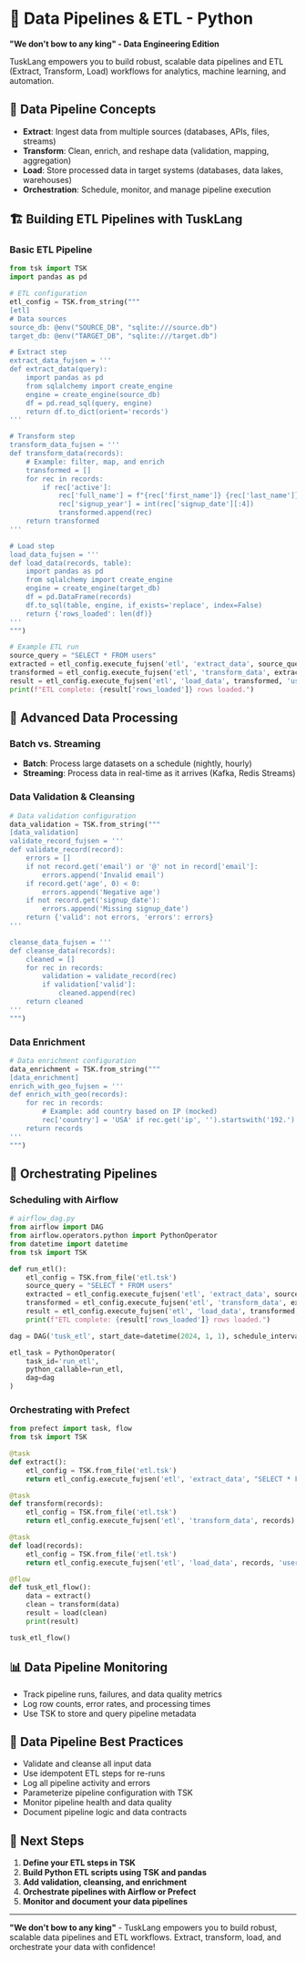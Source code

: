 # 🔄 Data Pipelines & ETL - Python

**"We don't bow to any king" - Data Engineering Edition**

TuskLang empowers you to build robust, scalable data pipelines and ETL (Extract, Transform, Load) workflows for analytics, machine learning, and automation.

## 🚀 Data Pipeline Concepts

- **Extract**: Ingest data from multiple sources (databases, APIs, files, streams)
- **Transform**: Clean, enrich, and reshape data (validation, mapping, aggregation)
- **Load**: Store processed data in target systems (databases, data lakes, warehouses)
- **Orchestration**: Schedule, monitor, and manage pipeline execution

## 🏗️ Building ETL Pipelines with TuskLang

### Basic ETL Pipeline

```python
from tsk import TSK
import pandas as pd

# ETL configuration
etl_config = TSK.from_string("""
[etl]
# Data sources
source_db: @env("SOURCE_DB", "sqlite:///source.db")
target_db: @env("TARGET_DB", "sqlite:///target.db")

# Extract step
extract_data_fujsen = '''
def extract_data(query):
    import pandas as pd
    from sqlalchemy import create_engine
    engine = create_engine(source_db)
    df = pd.read_sql(query, engine)
    return df.to_dict(orient='records')
'''

# Transform step
transform_data_fujsen = '''
def transform_data(records):
    # Example: filter, map, and enrich
    transformed = []
    for rec in records:
        if rec['active']:
            rec['full_name'] = f"{rec['first_name']} {rec['last_name']}"
            rec['signup_year'] = int(rec['signup_date'][:4])
            transformed.append(rec)
    return transformed
'''

# Load step
load_data_fujsen = '''
def load_data(records, table):
    import pandas as pd
    from sqlalchemy import create_engine
    engine = create_engine(target_db)
    df = pd.DataFrame(records)
    df.to_sql(table, engine, if_exists='replace', index=False)
    return {'rows_loaded': len(df)}
'''
""")

# Example ETL run
source_query = "SELECT * FROM users"
extracted = etl_config.execute_fujsen('etl', 'extract_data', source_query)
transformed = etl_config.execute_fujsen('etl', 'transform_data', extracted)
result = etl_config.execute_fujsen('etl', 'load_data', transformed, 'users_cleaned')
print(f"ETL complete: {result['rows_loaded']} rows loaded.")
```

## 🧩 Advanced Data Processing

### Batch vs. Streaming
- **Batch**: Process large datasets on a schedule (nightly, hourly)
- **Streaming**: Process data in real-time as it arrives (Kafka, Redis Streams)

### Data Validation & Cleansing

```python
# Data validation configuration
data_validation = TSK.from_string("""
[data_validation]
validate_record_fujsen = '''
def validate_record(record):
    errors = []
    if not record.get('email') or '@' not in record['email']:
        errors.append('Invalid email')
    if record.get('age', 0) < 0:
        errors.append('Negative age')
    if not record.get('signup_date'):
        errors.append('Missing signup_date')
    return {'valid': not errors, 'errors': errors}
'''

cleanse_data_fujsen = '''
def cleanse_data(records):
    cleaned = []
    for rec in records:
        validation = validate_record(rec)
        if validation['valid']:
            cleaned.append(rec)
    return cleaned
'''
""")
```

### Data Enrichment

```python
# Data enrichment configuration
data_enrichment = TSK.from_string("""
[data_enrichment]
enrich_with_geo_fujsen = '''
def enrich_with_geo(records):
    for rec in records:
        # Example: add country based on IP (mocked)
        rec['country'] = 'USA' if rec.get('ip', '').startswith('192.') else 'Unknown'
    return records
'''
""")
```

## 🔄 Orchestrating Pipelines

### Scheduling with Airflow

```python
# airflow_dag.py
from airflow import DAG
from airflow.operators.python import PythonOperator
from datetime import datetime
from tsk import TSK

def run_etl():
    etl_config = TSK.from_file('etl.tsk')
    source_query = "SELECT * FROM users"
    extracted = etl_config.execute_fujsen('etl', 'extract_data', source_query)
    transformed = etl_config.execute_fujsen('etl', 'transform_data', extracted)
    result = etl_config.execute_fujsen('etl', 'load_data', transformed, 'users_cleaned')
    print(f"ETL complete: {result['rows_loaded']} rows loaded.")

dag = DAG('tusk_etl', start_date=datetime(2024, 1, 1), schedule_interval='@daily')

etl_task = PythonOperator(
    task_id='run_etl',
    python_callable=run_etl,
    dag=dag
)
```

### Orchestrating with Prefect

```python
from prefect import task, flow
from tsk import TSK

@task
def extract():
    etl_config = TSK.from_file('etl.tsk')
    return etl_config.execute_fujsen('etl', 'extract_data', "SELECT * FROM users")

@task
def transform(records):
    etl_config = TSK.from_file('etl.tsk')
    return etl_config.execute_fujsen('etl', 'transform_data', records)

@task
def load(records):
    etl_config = TSK.from_file('etl.tsk')
    return etl_config.execute_fujsen('etl', 'load_data', records, 'users_cleaned')

@flow
def tusk_etl_flow():
    data = extract()
    clean = transform(data)
    result = load(clean)
    print(result)

tusk_etl_flow()
```

## 📊 Data Pipeline Monitoring

- Track pipeline runs, failures, and data quality metrics
- Log row counts, error rates, and processing times
- Use TSK to store and query pipeline metadata

## 🎯 Data Pipeline Best Practices

- Validate and cleanse all input data
- Use idempotent ETL steps for re-runs
- Log all pipeline activity and errors
- Parameterize pipeline configuration with TSK
- Monitor pipeline health and data quality
- Document pipeline logic and data contracts

## 🚀 Next Steps

1. **Define your ETL steps in TSK**
2. **Build Python ETL scripts using TSK and pandas**
3. **Add validation, cleansing, and enrichment**
4. **Orchestrate pipelines with Airflow or Prefect**
5. **Monitor and document your data pipelines**

---

**"We don't bow to any king"** - TuskLang empowers you to build robust, scalable data pipelines and ETL workflows. Extract, transform, load, and orchestrate your data with confidence! 